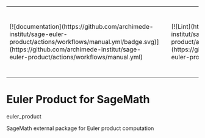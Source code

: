 
<table>
  <tr>
    <td>[![documentation](https://github.com/archimede-institut/sage-euler-product/actions/workflows/manual.yml/badge.svg)](https://github.com/archimede-institut/sage-euler-product/actions/workflows/manual.yml)<td> 
    <td>[![Lint](https://github.com/archimede-institut/sage-euler-product/actions/workflows/lint.yml/badge.svg)](https://github.com/archimede-institut/sage-euler-product/actions/workflows/lint.yml)<td>
    <td>[ ![pages-build-deployment](https://github.com/archimede-institut/sage-euler-product/actions/workflows/pages/pages-build-deployment/badge.svg)](https://github.com/archimede-institut/sage-euler-product/actions/workflows/pages/pages-build-deployment<td>
  </tr>
</table>
  
# Euler Product for SageMath

euler_product

SageMath external package for Euler product computation
